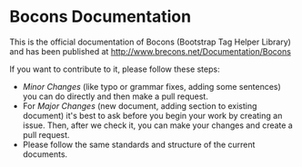 # Bocons Documentation

This is the official documentation of Bocons (Bootstrap Tag Helper Library) and has been published at http://www.brecons.net/Documentation/Bocons

If you want to contribute to it, please follow these steps:

*   *Minor Changes* (like typo or grammar fixes, adding some sentences) you can do directly and then make a pull request.
*   For *Major Changes* (new document, adding section to existing document) it's best to ask before you begin your work by creating an issue. Then, after we check it, you can make your changes and create a pull request.
*   Please follow the same standards and structure of the current documents.